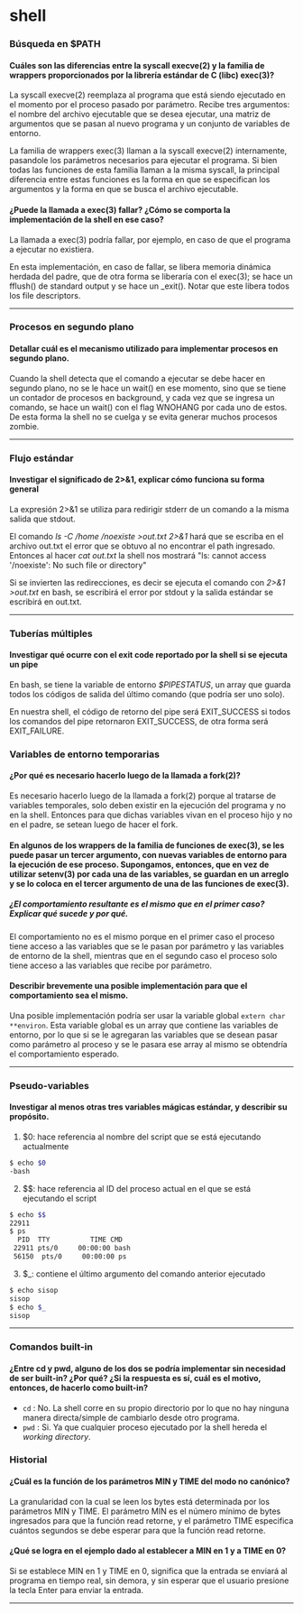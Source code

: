 # shell

### Búsqueda en $PATH

#### Cuáles son las diferencias entre la syscall execve(2) y la familia de wrappers proporcionados por la librería estándar de C (libc) exec(3)?

La syscall execve(2) reemplaza al programa que está siendo ejecutado en el momento
por el proceso pasado por parámetro. Recibe tres argumentos: el nombre del archivo 
ejecutable que se desea ejecutar, una matriz de argumentos que se pasan al nuevo 
programa y un conjunto de variables de entorno.

La familia de wrappers exec(3) llaman a la syscall execve(2) internamente, pasandole
los parámetros necesarios para ejecutar el programa. Si bien todas las funciones de esta
familia llaman a la misma syscall, la principal diferencia entre estas funciones es 
la forma en que se especifican los argumentos y la forma en que se busca el archivo ejecutable. 


#### ¿Puede la llamada a exec(3) fallar? ¿Cómo se comporta la implementación de la shell en ese caso?

La llamada a exec(3) podría fallar, por ejemplo, en caso de que el programa a ejecutar no existiera. 

En esta implementación, en caso de fallar, se libera memoria dinámica herdada del padre,
que de otra forma se liberaría con el exec(3); se hace un fflush() de standard output y 
se hace un _exit(). Notar que este libera todos los file descriptors.


---

### Procesos en segundo plano

#### Detallar cuál es el mecanismo utilizado para implementar procesos en segundo plano.

Cuando la shell detecta que el comando a ejecutar se debe hacer en segundo plano, no se
le hace un wait() en ese momento, sino que se tiene un contador de procesos en background,
y cada vez que se ingresa un comando, se hace un wait() con el flag WNOHANG por cada uno
de estos. De esta forma la shell no se cuelga y se evita generar muchos procesos zombie.

---

### Flujo estándar

#### Investigar el significado de 2>&1, explicar cómo funciona su forma general

La expresión 2>&1 se utiliza para redirigir stderr de un comando a la misma 
salida que stdout.

El comando  _ls -C /home /noexiste >out.txt 2>&1_ hará que se escriba en el 
archivo out.txt el error que se obtuvo al no encontrar el path ingresado. 
Entonces al hacer _cat out.txt_ la shell nos mostrará "ls: cannot access 
'/noexiste': No such file or directory"

Si se invierten las redirecciones, es decir se ejecuta el comando con _2>&1 >out.txt_ 
en bash, se escribirá el error por stdout y la salida estándar se escribirá en out.txt.


---

### Tuberías múltiples

#### Investigar qué ocurre con el exit code reportado por la shell si se ejecuta un pipe

En bash, se tiene la variable de entorno _$PIPESTATUS_, un array que guarda todos
los códigos de salida del último comando (que podría ser uno solo).

En nuestra shell, el código de retorno del pipe será EXIT_SUCCESS si todos los
comandos del pipe retornaron EXIT_SUCCESS, de otra forma será EXIT_FAILURE.

### Variables de entorno temporarias

#### ¿Por qué es necesario hacerlo luego de la llamada a fork(2)?

Es necesario hacerlo luego de la llamada a fork(2) porque al tratarse de variables 
temporales, solo deben existir en la ejecución del programa y no en la shell. 
Entonces para que dichas variables vivan en el proceso hijo y no en el padre, se setean luego
de hacer el fork. 

#### En algunos de los wrappers de la familia de funciones de exec(3), se les puede pasar un tercer argumento, con nuevas variables de entorno para la ejecución de ese proceso. Supongamos, entonces, que en vez de utilizar setenv(3) por cada una de las variables, se guardan en un arreglo y se lo coloca en el tercer argumento de una de las funciones de exec(3).

##### ¿El comportamiento resultante es el mismo que en el primer caso? Explicar qué sucede y por qué.

El comportamiento no es el mismo porque en el primer caso el proceso tiene acceso a las variables que se
le pasan por parámetro y las variables de entorno de la shell, mientras que en el segundo caso el proceso
solo tiene acceso a las variables que recibe por parámetro.

#### Describir brevemente una posible implementación para que el comportamiento sea el mismo.

Una posible implementación podría ser usar la variable global `extern char **environ`. 
Esta variable global es un array que contiene las variables de entorno, por lo que si se le
agregaran las variables que se desean pasar como parámetro al proceso y se le pasara ese array al mismo
se obtendría el comportamiento esperado.

---

### Pseudo-variables


#### Investigar al menos otras tres variables mágicas estándar, y describir su propósito.

1. $0: hace referencia al nombre del script que se está ejecutando actualmente
``` bash
$ echo $0
-bash
```
2. $$: hace referencia al ID del proceso actual en el que se está ejecutando el script
``` bash
$ echo $$
22911
$ ps
  PID  TTY          TIME CMD                                                
 22911 pts/0     00:00:00 bash                                             
 56150  pts/0     00:00:00 ps 
```
3. $_: contiene el último argumento del comando anterior ejecutado
``` bash
$ echo sisop
sisop
$ echo $_
sisop
```
---

### Comandos built-in

#### ¿Entre cd y pwd, alguno de los dos se podría implementar sin necesidad de ser built-in? ¿Por qué? ¿Si la respuesta es sí, cuál es el motivo, entonces, de hacerlo como built-in?
- `cd` : No. La shell corre en su propio directorio por lo que no hay ninguna manera
directa/simple de cambiarlo desde otro programa.
- `pwd` : Si. Ya que cualquier proceso ejecutado por la shell hereda el _working directory_.

### Historial

#### ¿Cuál es la función de los parámetros MIN y TIME del modo no canónico?

La granularidad con la cual se leen los bytes está determinada por los parámetros MIN y TIME.
El parámetro MIN es el número mínimo de bytes ingresados para que la función read retorne, y el 
parámetro TIME especifica cuántos segundos se debe esperar para que la función read retorne.

#### ¿Qué se logra en el ejemplo dado al establecer a MIN en 1 y a TIME en 0?

Si se establece MIN en 1 y TIME en 0, significa que la entrada se enviará al programa en tiempo real,
sin demora, y sin esperar que el usuario presione la tecla Enter para enviar la entrada.

---

